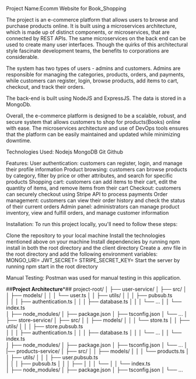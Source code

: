 Project Name:Ecomm Website for Book_Shopping

The project is an e-commerce platform that allows users to browse and purchase products online. It is built using a microservices architecture, which is made up of distinct components, or microservices, that are connected by REST APIs. The same microservices on the back end can be used to create many user interfaces. Though the quirks of this architectural style fascinate development teams, the benefits to corporations are considerable.

The system has two types of users - admins and customers. Admins are responsible for managing the categories, products, orders, and payments, while customers can register, login, browse products, add items to cart, checkout, and track their orders.

The back-end is built using NodeJS and ExpressJS. The data is stored in a MongoDb.

Overall, the e-commerce platform is designed to be a scalable, robust, and secure system that allows customers to shop for products(Books) online with ease. The microservices architecture and use of DevOps tools ensures that the platform can be easily maintained and updated while minimizing downtime.

Technologies Used:
Nodejs
MongoDB
Git
Github

Features:
User authentication: customers can register, login, and manage their profile information
Product browsing: customers can browse products by category, filter by price or other attributes, and search for specific products
Shopping cart: customers can add items to their cart, edit the quantity of items, and remove items from their cart
Checkout: customers can securely checkout using Stripe API to process payments
Order management: customers can view their order history and check the status of their current orders
Admin panel: administrators can manage product inventory, view and fulfill orders, and manage customer information

Installation:
To run this project locally, you'll need to follow these steps:

Clone the repository to your local machine
Install the technologies mentioned above on your machine
Install dependencies by running npm install in both the root directory and the client directory
Create a .env file in the root directory and add the following environment variables:
MONGO_URI=<your MongoDB connection string>
JWT_SECRET=<your secret key for JSON Web Tokens>
STRIPE_SECRET_KEY=<your secret key for Stripe API>
Start the server by running npm start in the root directory

Manual Testing:
Postman was used for manual testing in this application.

##********************Project Architecture*********************##
project-root/
│
├── user-service/
│   ├── src/
│   │   ├── models/
│   │   │   └── user.ts
│   │   ├── utils/
│   │   │   ├── pubsub.ts       
│   │   │   ├── authentication.ts
│   │   │   ├── database.ts
│   │   │   └── ...
│   │   └── index.ts              
│   ├── node_modules/
│   ├── package.json
│   ├── tsconfig.json
│   └── ...
│
├── store-service/
│   ├── src/
│   │   ├── models/
│   │   │   └── store.ts
│   │   ├── utils/
│   │   │   ├── store.pubsub.ts       
│   │   │   ├── authentication.ts
│   │   │   ├── database.ts
│   │   │   └── ...
│   │   └── index.ts              
│   ├── node_modules/
│   ├── package.json
│   ├── tsconfig.json
│   └── ...
│
|── products-service/
│   ├── src/
│   │   ├── models/
│   │   │   └── products.ts
│   │   ├── utils/
│   │   │   ├── user.pubsub.ts       
│   │   │   ├── pubsub.ts
│   │   │   ├── 
│   │   │   └── 
│   │   └── index.ts             
│   ├── node_modules/
│   ├── package.json
│   ├── tsconfig.json
│   └── ...

